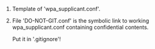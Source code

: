 1. Template of 'wpa_supplicant.conf'.
2. File 'DO-NOT-GIT.conf' is the symbolic link to working wpa_supplicant.conf containing 
confidential contents.

    Put it in '.gitignore'!
